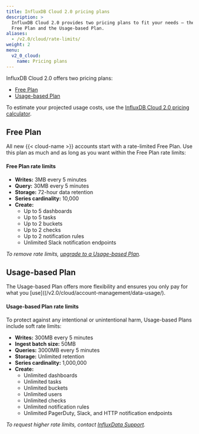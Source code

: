 ```yaml
---
title: InfluxDB Cloud 2.0 pricing plans
description: >
  InfluxDB Cloud 2.0 provides two pricing plans to fit your needs – the rate-limited
  Free Plan and the Usage-based Plan.
aliases:
  - /v2.0/cloud/rate-limits/
weight: 2
menu:
  v2_0_cloud:
    name: Pricing plans
---
```


InfluxDB Cloud 2.0 offers two pricing plans:

- [Free Plan](#free-plan)
- [Usage-based Plan](#usage-based-plan)

To estimate your projected usage costs, use the [InfluxDB Cloud 2.0 pricing calculator](/v2.0/cloud/pricing-calculator/).

## Free Plan

All new {{< cloud-name >}} accounts start with a rate-limited Free Plan.
Use this plan as much and as long as you want within the Free Plan rate limits:

#### Free Plan rate limits

- **Writes:** 3MB every 5 minutes
- **Query:** 30MB every 5 minutes
- **Storage:** 72-hour data retention
- **Series cardinality:** 10,000
- **Create:**
  - Up to 5 dashboards
  - Up to 5 tasks
  - Up to 2 buckets
  - Up to 2 checks
  - Up to 2 notification rules
  - Unlimited Slack notification endpoints


_To remove rate limits, [upgrade to a Usage-based Plan](/v2.0/cloud/account-management/upgrade-to-usage-based-plan/)._

## Usage-based Plan

The Usage-based Plan offers more flexibility and ensures you only pay for what you [use]((/v2.0/cloud/account-management/data-usage/).

#### Usage-based Plan rate limits

To protect against any intentional or unintentional harm, Usage-based Plans include soft rate limits:

- **Writes:** 300MB every 5 minutes
- **Ingest batch size:** 50MB
- **Queries:** 3000MB every 5 minutes
- **Storage:** Unlimited retention
- **Series cardinality:** 1,000,000
- **Create:**
  - Unlimited dashboards
  - Unlimited tasks
  - Unlimited buckets
  - Unlimited users
  - Unlimited checks
  - Unlimited notification rules
  - Unlimited PagerDuty, Slack, and HTTP notification endpoints

_To request higher rate limits, contact [InfluxData Support](mailto:support@influxdata.com)._
